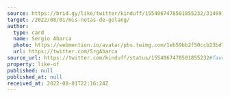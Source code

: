 ```yaml
---
source: https://brid.gy/like/twitter/kinduff/1554067478501855232/314691580
target: /2022/08/01/mis-notas-de-golang/
author:
  type: card
  name: Sergio Abarca
  photo: https://webmention.io/avatar/pbs.twimg.com/1eb59bb2f50ccb23bd7e2ca0177a9410a2601eaacfeb2be99623af2ef014912d.jpg
  url: https://twitter.com/SrgAbarca
source_url: https://twitter.com/kinduff/status/1554067478501855232#favorited-by-314691580
property: like-of
published: null
published_at: null
received_at: 2022-08-01T22:16:24Z
---
```


